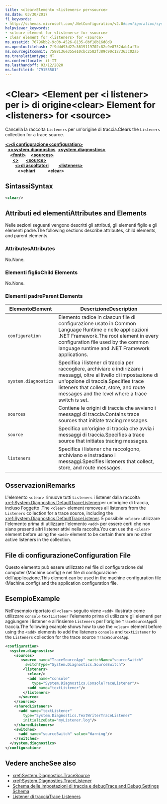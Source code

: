 ```yaml
---
title: <clear>Elemento <listeners> per<source>
ms.date: 03/30/2017
f1_keywords:
- http://schemas.microsoft.com/.NetConfiguration/v2.0#configuration/system.diagnostics/sources/source/listeners/clear
helpviewer_keywords:
- <clear> element for <listeners> for <source>
- clear element for <listeners> for <source>
ms.assetid: 76796bb2-9c0b-4526-8135-8bf18b16d8d9
ms.openlocfilehash: 7f9ddd93d27c3619119702c82c9e8752dab1af7b
ms.sourcegitcommit: 7588136e355e10cbc2582f389c90c127363c02a5
ms.translationtype: MT
ms.contentlocale: it-IT
ms.lasthandoff: 03/12/2020
ms.locfileid: "79153581"
---
```

# <a name="clear-element-for-listeners-for-source"></a><span data-ttu-id="9d9ef-102">\<Clear> \<Element per \<i listener> per i> di origine</span><span class="sxs-lookup"><span data-stu-id="9d9ef-102">\<clear> Element for \<listeners> for \<source></span></span>
<span data-ttu-id="9d9ef-103">Cancella la raccolta `Listeners` per un'origine di traccia.</span><span class="sxs-lookup"><span data-stu-id="9d9ef-103">Clears the `Listeners` collection for a trace source.</span></span>  

<span data-ttu-id="9d9ef-104">[**\<>di configurazione**](../configuration-element.md)</span><span class="sxs-lookup"><span data-stu-id="9d9ef-104">[**\<configuration>**](../configuration-element.md)</span></span>\
<span data-ttu-id="9d9ef-105">&nbsp;&nbsp;[**\<>system.diagnostics**](system-diagnostics-element.md)</span><span class="sxs-lookup"><span data-stu-id="9d9ef-105">&nbsp;&nbsp;[**\<system.diagnostics>**](system-diagnostics-element.md)</span></span>\
<span data-ttu-id="9d9ef-106">&nbsp;&nbsp;&nbsp;&nbsp;[**\<fonti>**](sources-element.md)</span><span class="sxs-lookup"><span data-stu-id="9d9ef-106">&nbsp;&nbsp;&nbsp;&nbsp;[**\<sources>**](sources-element.md)</span></span>\
<span data-ttu-id="9d9ef-107">&nbsp;&nbsp;&nbsp;&nbsp;&nbsp;&nbsp;[**\<>**](source-element.md)</span><span class="sxs-lookup"><span data-stu-id="9d9ef-107">&nbsp;&nbsp;&nbsp;&nbsp;&nbsp;&nbsp;[**\<source>**](source-element.md)</span></span>\
<span data-ttu-id="9d9ef-108">&nbsp;&nbsp;&nbsp;&nbsp;&nbsp;&nbsp;&nbsp;&nbsp;[**\<>di ascoltatori**](listeners-element-for-source.md)</span><span class="sxs-lookup"><span data-stu-id="9d9ef-108">&nbsp;&nbsp;&nbsp;&nbsp;&nbsp;&nbsp;&nbsp;&nbsp;[**\<listeners>**](listeners-element-for-source.md)</span></span>\
<span data-ttu-id="9d9ef-109">&nbsp;&nbsp;&nbsp;&nbsp;&nbsp;&nbsp;&nbsp;&nbsp;&nbsp;&nbsp;**\<>chiari**</span><span class="sxs-lookup"><span data-stu-id="9d9ef-109">&nbsp;&nbsp;&nbsp;&nbsp;&nbsp;&nbsp;&nbsp;&nbsp;&nbsp;&nbsp;**\<clear>**</span></span>

## <a name="syntax"></a><span data-ttu-id="9d9ef-110">Sintassi</span><span class="sxs-lookup"><span data-stu-id="9d9ef-110">Syntax</span></span>  
  
```xml  
<clear/>  
```  
  
## <a name="attributes-and-elements"></a><span data-ttu-id="9d9ef-111">Attributi ed elementi</span><span class="sxs-lookup"><span data-stu-id="9d9ef-111">Attributes and Elements</span></span>  
 <span data-ttu-id="9d9ef-112">Nelle sezioni seguenti vengono descritti gli attributi, gli elementi figlio e gli elementi padre.</span><span class="sxs-lookup"><span data-stu-id="9d9ef-112">The following sections describe attributes, child elements, and parent elements.</span></span>  
  
### <a name="attributes"></a><span data-ttu-id="9d9ef-113">Attributes</span><span class="sxs-lookup"><span data-stu-id="9d9ef-113">Attributes</span></span>  
 <span data-ttu-id="9d9ef-114">No.</span><span class="sxs-lookup"><span data-stu-id="9d9ef-114">None.</span></span>  
  
### <a name="child-elements"></a><span data-ttu-id="9d9ef-115">Elementi figlio</span><span class="sxs-lookup"><span data-stu-id="9d9ef-115">Child Elements</span></span>  
 <span data-ttu-id="9d9ef-116">No.</span><span class="sxs-lookup"><span data-stu-id="9d9ef-116">None.</span></span>  
  
### <a name="parent-elements"></a><span data-ttu-id="9d9ef-117">Elementi padre</span><span class="sxs-lookup"><span data-stu-id="9d9ef-117">Parent Elements</span></span>  
  
|<span data-ttu-id="9d9ef-118">Elemento</span><span class="sxs-lookup"><span data-stu-id="9d9ef-118">Element</span></span>|<span data-ttu-id="9d9ef-119">Descrizione</span><span class="sxs-lookup"><span data-stu-id="9d9ef-119">Description</span></span>|  
|-------------|-----------------|  
|`configuration`|<span data-ttu-id="9d9ef-120">Elemento radice in ciascun file di configurazione usato in Common Language Runtime e nelle applicazioni .NET Framework.</span><span class="sxs-lookup"><span data-stu-id="9d9ef-120">The root element in every configuration file used by the common language runtime and .NET Framework applications.</span></span>|  
|`system.diagnostics`|<span data-ttu-id="9d9ef-121">Specifica i listener di traccia per raccogliere, archiviare e indirizzare i messaggi, oltre al livello di impostazione di un'opzione di traccia.</span><span class="sxs-lookup"><span data-stu-id="9d9ef-121">Specifies trace listeners that collect, store, and route messages and the level where a trace switch is set.</span></span>|  
|`sources`|<span data-ttu-id="9d9ef-122">Contiene le origini di traccia che avviano i messaggi di traccia.</span><span class="sxs-lookup"><span data-stu-id="9d9ef-122">Contains trace sources that initiate tracing messages.</span></span>|  
|`source`|<span data-ttu-id="9d9ef-123">Specifica un'origine di traccia che avvia i messaggi di traccia.</span><span class="sxs-lookup"><span data-stu-id="9d9ef-123">Specifies a trace source that initiates tracing messages.</span></span>|  
|`listeners`|<span data-ttu-id="9d9ef-124">Specifica i listener che raccolgono, archiviano e instradano i messaggi.</span><span class="sxs-lookup"><span data-stu-id="9d9ef-124">Specifies listeners that collect, store, and route messages.</span></span>|  
  
## <a name="remarks"></a><span data-ttu-id="9d9ef-125">Osservazioni</span><span class="sxs-lookup"><span data-stu-id="9d9ef-125">Remarks</span></span>  
 <span data-ttu-id="9d9ef-126">L'elemento `<clear>` rimuove tutti `Listeners` i listener dalla raccolta <xref:System.Diagnostics.DefaultTraceListener>per un'origine di traccia, incluso l'oggetto .</span><span class="sxs-lookup"><span data-stu-id="9d9ef-126">The `<clear>` element removes all listeners from the `Listeners` collection for a trace source, including the <xref:System.Diagnostics.DefaultTraceListener>.</span></span> <span data-ttu-id="9d9ef-127">È possibile `<clear>` utilizzare l'elemento prima di utilizzare l'elemento `<add>` per essere certi che non siano presenti altri listener attivi nella raccolta.</span><span class="sxs-lookup"><span data-stu-id="9d9ef-127">You can use the `<clear>` element before using the `<add>` element to be certain there are no other active listeners in the collection.</span></span>  
  
## <a name="configuration-file"></a><span data-ttu-id="9d9ef-128">File di configurazione</span><span class="sxs-lookup"><span data-stu-id="9d9ef-128">Configuration File</span></span>  
 <span data-ttu-id="9d9ef-129">Questo elemento può essere utilizzato nel file di configurazione del computer (Machine.config) e nel file di configurazione dell'applicazione.</span><span class="sxs-lookup"><span data-stu-id="9d9ef-129">This element can be used in the machine configuration file (Machine.config) and the application configuration file.</span></span>  
  
## <a name="example"></a><span data-ttu-id="9d9ef-130">Esempio</span><span class="sxs-lookup"><span data-stu-id="9d9ef-130">Example</span></span>  
 <span data-ttu-id="9d9ef-131">Nell'esempio riportato di `<clear>` seguito viene `<add>` illustrato come utilizzare `console` `textListener` l'elemento prima di utilizzare gli elementi per aggiungere i listener e all'insieme `Listeners` per l'origine `TraceSourceApp`di traccia.</span><span class="sxs-lookup"><span data-stu-id="9d9ef-131">The following example shows how to use the `<clear>` element before using the `<add>` elements to add the listeners `console` and `textListener` to the `Listeners` collection for the trace source `TraceSourceApp`.</span></span>  
  
```xml  
<configuration>  
  <system.diagnostics>  
    <sources>  
       <source name="TraceSourceApp" switchName="sourceSwitch"
         switchType="System.Diagnostics.SourceSwitch">  
        <listeners>  
          <clear/>  
          <add name="console"
            type="System.Diagnostics.ConsoleTraceListener"/>  
          <add name="textListener"/>  
        </listeners>  
      </source>  
    </sources>  
    <sharedListeners>  
      <add name="textListener"
        type="System.Diagnostics.TextWriterTraceListener"
        initializeData="myListener.log"/>  
    </sharedListeners>  
    <switches>  
      <add name="sourceSwitch" value="Warning"/>  
    </switches>  
  </system.diagnostics>  
</configuration>
```  
  
## <a name="see-also"></a><span data-ttu-id="9d9ef-132">Vedere anche</span><span class="sxs-lookup"><span data-stu-id="9d9ef-132">See also</span></span>

- <xref:System.Diagnostics.TraceSource>
- <xref:System.Diagnostics.TraceListener>
- [<span data-ttu-id="9d9ef-133">Schema delle impostazioni di traccia e debug</span><span class="sxs-lookup"><span data-stu-id="9d9ef-133">Trace and Debug Settings Schema</span></span>](index.md)
- [<span data-ttu-id="9d9ef-134">Listener di traccia</span><span class="sxs-lookup"><span data-stu-id="9d9ef-134">Trace Listeners</span></span>](../../../debug-trace-profile/trace-listeners.md)
